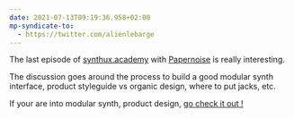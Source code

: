 ```yaml
---
date: 2021-07-13T09:19:36.958+02:00
mp-syndicate-to:
  - https://twitter.com/alienlebarge
---
```

The last episode of [synthux.academy](https://www.synthux.academy) with [Papernoise](https://www.papernoise.net) is really interesting.

The discussion goes around the process to build a good modular synth interface, product styleguide vs organic design, where to put jacks, etc.
  
If your are into modular synth, product design, [go check it out !](https://www.synthux.academy/blog/papernoise)
